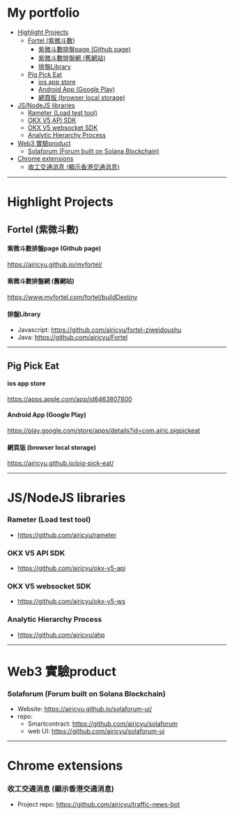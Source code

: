 <H1>My portfolio</H1>

- [Highlight Projects](#highlight-projects)
  - [Fortel (紫微斗數)](#fortel-紫微斗數)
      - [紫微斗數排盤page (Github page)](#紫微斗數排盤page-github-page)
      - [紫微斗數排盤網 (舊網站)](#紫微斗數排盤網-舊網站)
      - [排盤Library](#排盤library)
  - [Pig Pick Eat](#pig-pick-eat)
      - [ios app store](#ios-app-store)
      - [Android App (Google Play)](#android-app-google-play)
      - [網頁版 (browser local storage)](#網頁版-browser-local-storage)
- [JS/NodeJS libraries](#jsnodejs-libraries)
    - [Rameter (Load test tool)](#rameter-load-test-tool)
    - [OKX V5 API SDK](#okx-v5-api-sdk)
    - [OKX V5 websocket SDK](#okx-v5-websocket-sdk)
    - [Analytic Hierarchy Process](#analytic-hierarchy-process)
- [Web3 實驗product](#web3-實驗product)
    - [Solaforum (Forum built on Solana Blockchain)](#solaforum-forum-built-on-solana-blockchain)
- [Chrome extensions](#chrome-extensions)
    - [收工交通消息 (顯示香港交通消息)](#收工交通消息-顯示香港交通消息)

------

# Highlight Projects

## Fortel (紫微斗數)

#### 紫微斗數排盤page (Github page)

https://airicyu.github.io/myfortel/

#### 紫微斗數排盤網 (舊網站)

https://www.myfortel.com/fortel/buildDestiny

#### 排盤Library
- Javascript: https://github.com/airicyu/fortel-ziweidoushu
- Java: https://github.com/airicyu/Fortel

------

## Pig Pick Eat

#### ios app store

https://apps.apple.com/app/id6463807800

#### Android App (Google Play)

https://play.google.com/store/apps/details?id=com.airic.pigpickeat

#### 網頁版 (browser local storage)

https://airicyu.github.io/pig-pick-eat/

------

# JS/NodeJS libraries

### Rameter (Load test tool)
- https://github.com/airicyu/rameter

### OKX V5 API SDK
- https://github.com/airicyu/okx-v5-api

### OKX V5 websocket SDK
- https://github.com/airicyu/okx-v5-ws

### Analytic Hierarchy Process
- https://github.com/airicyu/ahp

------

# Web3 實驗product

### Solaforum (Forum built on Solana Blockchain)
- Website: https://airicyu.github.io/solaforum-ui/
- repo:
  - Smartcontract: https://github.com/airicyu/solaforum
  - web UI: https://github.com/airicyu/solaforum-ui

------

# Chrome extensions

### 收工交通消息 (顯示香港交通消息)
- Project repo: https://github.com/airicyu/traffic-news-bot